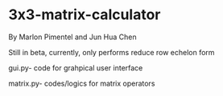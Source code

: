 # 3x3-matrix-calculator
By Marlon Pimentel and Jun Hua Chen


Still in beta, currently, only performs reduce row echelon form


gui.py- code for grahpical user interface


matrix.py- codes/logics for matrix operators
